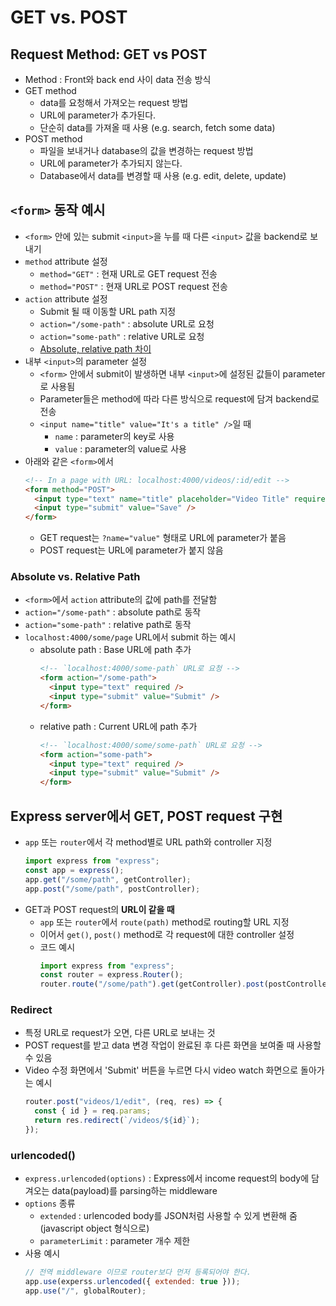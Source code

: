 # GET vs. POST

## Request Method: GET vs POST

- Method : Front와 back end 사이 data 전송 방식
- GET method
  - data를 요청해서 가져오는 request 방법
  - URL에 parameter가 추가된다.
  - 단순히 data를 가져올 때 사용 (e.g. search, fetch some data)
- POST method
  - 파일을 보내거나 database의 값을 변경하는 request 방법
  - URL에 parameter가 추가되지 않는다.
  - Database에서 data를 변경할 때 사용 (e.g. edit, delete, update)

## `<form>` 동작 예시

- `<form>` 안에 있는 submit `<input>`을 누를 때 다른 `<input>` 값을 backend로 보내기
- `method` attribute 설정
  - `method="GET"` : 현재 URL로 GET request 전송
  - `method="POST"` : 현재 URL로 POST request 전송
- `action` attribute 설정
  - Submit 될 때 이동할 URL path 지정
  - `action="/some-path"` : absolute URL로 요청
  - `action="some-path"` : relative URL로 요청
  - [Absolute, relative path 차이](#absolute-vs-relative-path)
- 내부 `<input>`의 parameter 설정
  - `<form>` 안에서 submit이 발생하면 내부 `<input>`에 설정된 값들이 parameter로 사용됨
  - Parameter들은 method에 따라 다른 방식으로 request에 담겨 backend로 전송
  - `<input name="title" value="It's a title" />`일 때
    - `name` : parameter의 key로 사용
    - `value` : parameter의 value로 사용
- 아래와 같은 `<form>`에서
  ```html
  <!-- In a page with URL: localhost:4000/videos/:id/edit -->
  <form method="POST">
    <input type="text" name="title" placeholder="Video Title" required />
    <input type="submit" value="Save" />
  </form>
  ```
  - GET request는 `?name="value"` 형태로 URL에 parameter가 붙음
  - POST request는 URL에 parameter가 붙지 않음

### Absolute vs. Relative Path

- `<form>`에서 `action` attribute의 값에 path를 전달함
- `action="/some-path"` : absolute path로 동작
- `action="some-path"` : relative path로 동작
- `localhost:4000/some/page` URL에서 submit 하는 예시
  - absolute path : Base URL에 path 추가
    ```html
    <!-- `localhost:4000/some-path` URL로 요청 -->
    <form action="/some-path">
      <input type="text" required />
      <input type="submit" value="Submit" />
    </form>
    ```
  - relative path : Current URL에 path 추가
    ```html
    <!-- `localhost:4000/some/some-path` URL로 요청 -->
    <form action="some-path">
      <input type="text" required />
      <input type="submit" value="Submit" />
    </form>
    ```

## Express server에서 GET, POST request 구현

- `app` 또는 `router`에서 각 method별로 URL path와 controller 지정
  ```javascript
  import express from "express";
  const app = express();
  app.get("/some/path", getController);
  app.post("/some/path", postController);
  ```
- GET과 POST request의 **URL이 같을 때**
  - `app` 또는 `router`에서 `route(path)` method로 routing할 URL 지정
  - 이어서 `get()`, `post()` method로 각 request에 대한 controller 설정
  - 코드 예시
    ```javascript
    import express from "express";
    const router = express.Router();
    router.route("/some/path").get(getController).post(postController);
    ```

### Redirect

- 특정 URL로 request가 오면, 다른 URL로 보내는 것
- POST request를 받고 data 변경 작업이 완료된 후 다른 화면을 보여줄 때 사용할 수 있음
- Video 수정 화면에서 'Submit' 버튼을 누르면 다시 video watch 화면으로 돌아가는 예시
  ```javascript
  router.post("videos/1/edit", (req, res) => {
    const { id } = req.params;
    return res.redirect(`/videos/${id}`);
  });
  ```

### urlencoded()

- `express.urlencoded(options)` : Express에서 income request의 body에 담겨오는 data(payload)를 parsing하는 middleware
- `options` 종류
  - `extended` : urlencoded body를 JSON처럼 사용할 수 있게 변환해 줌 (javascript object 형식으로)
  - `parameterLimit` : parameter 개수 제한
- 사용 예시
  ```javascript
  // 전역 middleware 이므로 router보다 먼저 등록되어야 한다.
  app.use(experss.urlencoded({ extended: true }));
  app.use("/", globalRouter);
  ```
